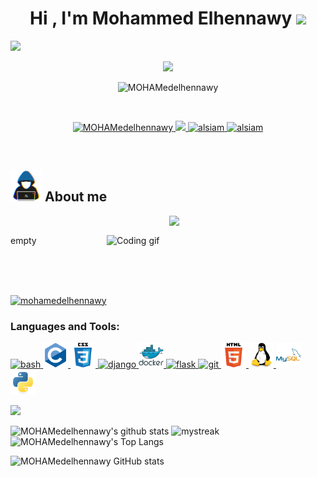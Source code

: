 
  <h1 align="center"><b>Hi , I'm Mohammed Elhennawy </b><img src="https://media.giphy.com/media/hvRJCLFzcasrR4ia7z/giphy.gif" width="35"></h1>

  <a href="https://www.youtube.com/watch?v=dQw4w9WgXcQ"><img src="https://user-images.githubusercontent.com/73097560/115834477-dbab4500-a447-11eb-908a-139a6edaec5c.gif"></a>

  <!--  -->
  <p align="center">
    <a href="https://github.com/DenverCoder1/readme-typing-svg"><img src="https://readme-typing-svg.herokuapp.com?font=Time+New+Roman&color=cyan&size=25&center=true&vCenter=true&width=600&height=100&lines=Welcome+To+My+Githup+Profile..&hearts;++;Self-taught+Front-End+Developer,;Software+Engineer+Student,;Problem+Solver,;Active+Learner/Researcher,;Love+to+learn+new+stuffs..<3"></a>

  </p>

  <p align="center"> 
    <img src="https://komarev.com/ghpvc/?username=MOHAMedelhennawy&label=Profile%20views&color=0047AB&style=plastic?" alt="MOHAMedelhennawy" height=25px, width=160px/> 
    <!---
      <a href = "https://commits.top/egypt.html" target="_blank">
        <img src="https://aktive.tk/egypt/MOHAMedelhennawy?color=red" alt="Most Active Users" target="_blank" height=25px, width=250px/> 
      </a>
    -->
  </p>

  <br>

  <p align="center">
  <a href="https://www.linkedin.com/in/mohamed-elhennawy-b28703255/" target="_blank">
    <img src="https://img.shields.io/badge/LinkedIn-0077B5?style=for-the-badge&logo=linkedin&logoColor=white" alt="MOHAMedelhennawy"/>
  </a>
  <!-- <a href="https://dev.to/MOHAMedelhennawy" target="_blank">
    <img src="https://img.shields.io/badge/dev.to-0A0A0A?style=for-the-badge&logo=dev.to&logoColor=white" alt="MOHAMedelhennawy" />
  </a> -->
  <a href="https://twitter.com/el7ennawy2002" target="_blank">
    <img src="https://img.shields.io/badge/Twitter-1DA1F2?style=for-the-badge&logo=twitter&logoColor=white" />
  </a>
  <a href="https://www.instagram.com/mohamedmelhennawy/" target="_blank">
    <img src="https://img.shields.io/badge/Instagram-fe4164?style=for-the-badge&logo=instagram&logoColor=white" alt="alsiam" />
  </a> 
  <a href="https://www.facebook.com/mohamedmohamed.elhennawy" target="_blank">
    <img src="https://img.shields.io/badge/Facebook-20BEFF?&style=for-the-badge&logo=facebook&logoColor=white" alt="alsiam"  />
    </a> 
  </p>
  <br />

  <!-- About Section -->
  ## <picture><img src = "https://github.com/0xAbdulKhalid/0xAbdulKhalid/raw/main/assets/mdImages/about_me.gif" width = 50px></picture> **About me**

  <picture> <img align="right" src="https://github.com/7oSkaaa/7oSkaaa/blob/main/Images/Right_Side.gif?raw=true" width = 250px></picture>

  <br>

  <p>
  <img align="right" width="350" src="/assets/programmer.gif" alt="Coding gif" />
    
  empty

  </p>

  <br/>
  <br/>
  <br/>



  <p align="left"> <a href="https://github.com/ryo-ma/github-profile-trophy"><img src="https://github-profile-trophy.vercel.app/?username=mohamedelhennawy" alt="mohamedelhennawy" /></a> </p>


  <h3 align="left">Languages and Tools:</h3>
  <p align="left"> <a href="https://www.gnu.org/software/bash/" target="_blank" rel="noreferrer"> <img src="https://www.vectorlogo.zone/logos/gnu_bash/gnu_bash-icon.svg" alt="bash" width="40" height="40"/> </a> <a href="https://www.cprogramming.com/" target="_blank" rel="noreferrer"> <img src="https://raw.githubusercontent.com/devicons/devicon/master/icons/c/c-original.svg" alt="c" width="40" height="40"/> </a> <a href="https://www.w3schools.com/css/" target="_blank" rel="noreferrer"> <img src="https://raw.githubusercontent.com/devicons/devicon/master/icons/css3/css3-original-wordmark.svg" alt="css3" width="40" height="40"/> </a> <a href="https://www.djangoproject.com/" target="_blank" rel="noreferrer"> <img src="https://cdn.worldvectorlogo.com/logos/django.svg" alt="django" width="40" height="40"/> </a> <a href="https://www.docker.com/" target="_blank" rel="noreferrer"> <img src="https://raw.githubusercontent.com/devicons/devicon/master/icons/docker/docker-original-wordmark.svg" alt="docker" width="40" height="40"/> </a> <a href="https://flask.palletsprojects.com/" target="_blank" rel="noreferrer"> <img src="https://www.vectorlogo.zone/logos/pocoo_flask/pocoo_flask-icon.svg" alt="flask" width="40" height="40"/> </a> <a href="https://git-scm.com/" target="_blank" rel="noreferrer"> <img src="https://www.vectorlogo.zone/logos/git-scm/git-scm-icon.svg" alt="git" width="40" height="40"/> </a> <a href="https://www.w3.org/html/" target="_blank" rel="noreferrer"> <img src="https://raw.githubusercontent.com/devicons/devicon/master/icons/html5/html5-original-wordmark.svg" alt="html5" width="40" height="40"/> </a> <a href="https://www.linux.org/" target="_blank" rel="noreferrer"> <img src="https://raw.githubusercontent.com/devicons/devicon/master/icons/linux/linux-original.svg" alt="linux" width="40" height="40"/> </a> <a href="https://www.mysql.com/" target="_blank" rel="noreferrer"> <img src="https://raw.githubusercontent.com/devicons/devicon/master/icons/mysql/mysql-original-wordmark.svg" alt="mysql" width="40" height="40"/> </a> <a href="https://www.python.org" target="_blank" rel="noreferrer"> <img src="https://raw.githubusercontent.com/devicons/devicon/master/icons/python/python-original.svg" alt="python" width="40" height="40"/> </a> </p>

  <a href="https://www.youtube.com/watch?v=dQw4w9WgXcQ"><img src="https://user-images.githubusercontent.com/73097560/115834477-dbab4500-a447-11eb-908a-139a6edaec5c.gif"></a>

  ![MOHAMedelhennawy's github stats](https://github-readme-stats.vercel.app/api?username=MOHAMedelhennawy&show_icons=true&theme=tokyonight)
  <img src="https://github-readme-streak-stats.herokuapp.com/?user=MOHAMedelhennawy&theme=tokyonight" alt="mystreak"/>
  ![MOHAMedelhennawy's Top Langs](https://github-readme-stats.vercel.app/api/top-langs/?username=MOHAMedelhennawy&theme=tokyonight&layout=compact)

![MOHAMedelhennawy GitHub stats](https://github-readme-stats.vercel.app/api?username=MOHAMedelhennawy&show_icons=true&theme=radical)